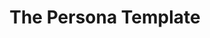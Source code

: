 ---
title: "The Persona Template"
intro: "The template captures the persona’s picture and name; the persona’s details including demographics, lifestyle, and job-related information; and the persona’s goal: the benefits to be achieved or the problems to be solved, and the reason why the persona would want to use or purchase the product."
category:
- Customer discovery
- Personas
link: 'https://www.romanpichler.com/tools/the-persona-template/'
site: Roman Pichler
type: resource
---